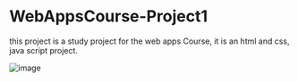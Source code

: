 # WebAppsCourse-Project1

this project is a study project for the web apps Course, it is an html and css, java script project.

![image](https://user-images.githubusercontent.com/73385791/112719849-28186900-8f0c-11eb-9ab5-8b87fb6aa4f8.png)
